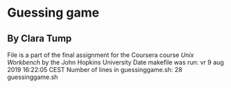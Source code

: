 # Guessing game
## By Clara Tump
File is a part of the final assignment for the Coursera course *Unix Workbench* by the John Hopkins University
Date makefile was run: 
vr  9 aug 2019 16:22:05 CEST
Number of lines in guessinggame.sh: 
28 guessinggame.sh
